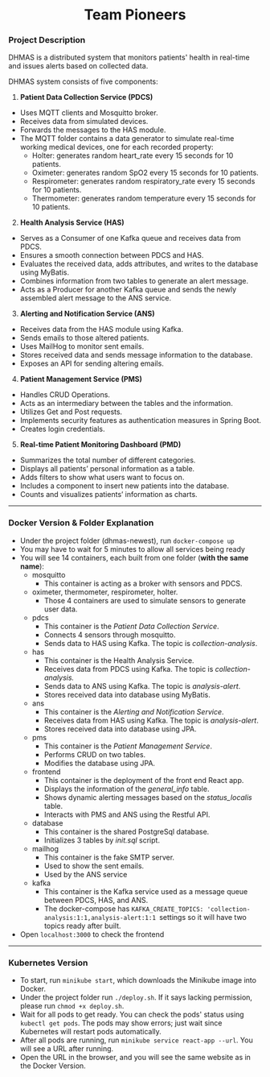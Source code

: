 <div style="text-align:center;">
<h1>
  Team Pioneers
  </h1>
</div>

### Project Description

DHMAS is a distributed system that monitors patients' health in real-time and issues alerts based on collected data.

DHMAS system consists of five components:

1. **Patient Data Collection Service (PDCS)**

- Uses MQTT clients and Mosquitto broker.
- Receives data from simulated devices.
- Forwards the messages to the HAS module.
- The MQTT folder contains a data generator to simulate real-time working medical devices, one for each recorded property:
    - Holter: generates random heart_rate every 15 seconds for 10 patients.
    - Oximeter: generates random SpO2 every 15 seconds for 10 patients.
    - Respirometer: generates random respiratory_rate every 15 seconds for 10 patients.
    - Thermometer: generates random temperature every 15 seconds for 10 patients.

2. **Health Analysis Service (HAS)**
- Serves as a Consumer of one Kafka queue and receives data from PDCS.
- Ensures a smooth connection between PDCS and HAS.
- Evaluates the received data, adds attributes, and writes to the database using MyBatis.
- Combines information from two tables to generate an alert message.
- Acts as a Producer for another Kafka queue and sends the newly assembled alert message to the ANS service.

3. **Alerting and Notification Service (ANS)**
- Receives data from the HAS module using Kafka.
- Sends emails to those altered patients.
- Uses MailHog to monitor sent emails.
- Stores received data and sends message information to the database.
- Exposes an API for sending altering emails.

4. **Patient Management Service (PMS)**
- Handles CRUD Operations.
- Acts as an intermediary between the tables and the information.
- Utilizes Get and Post requests.
- Implements security features as authentication measures in Spring Boot.
- Creates login credentials.

5. **Real-time Patient Monitoring Dashboard (PMD)**
- Summarizes the total number of different categories.
- Displays all patients’ personal information as a table.
- Adds filters to show what users want to focus on.
- Includes a component to insert new patients into the database.
- Counts and visualizes patients’ information as charts.

---

### Docker Version & Folder Explanation

- Under the project folder (dhmas-newest), run `docker-compose up`
- You may have to wait for 5 minutes to allow all services being ready
- You will see 14 containers, each built from one folder (**with the same name**):
    - mosquitto
        - This container is acting as a broker with sensors and PDCS.
    - oximeter, thermometer, respirometer, holter.
        - Those 4 containers are used to simulate sensors to generate user data.
    - pdcs
        - This container is the *Patient Data Collection Service*.
        - Connects 4 sensors through mosquitto.
        - Sends data to HAS using Kafka. The topic is *collection-analysis*.
    - has
        - This container is the Health Analysis Service.
        - Receives data from PDCS using Kafka. The topic is *collection-analysis.*
        - Sends data to ANS using Kafka. The topic is *analysis-alert*.
        - Stores received data into database using MyBatis.
    - ans
        - This container is the *Alerting and Notification Service*.
        - Receives data from HAS using Kafka. The topic is *analysis-alert*.
        - Stores received data into database using JPA.
    - pms
        - This container is the *Patient Management Service*.
        - Performs CRUD on two tables.
        - Modifies the database using JPA.
    - frontend
        - This container is the deployment of the front end React app.
        - Displays the information of the *general_info* table.
        - Shows dynamic alerting messages based on the *status_localis* table.
        - Interacts with PMS and ANS using the Restful API.
    - database
        - This container is the shared PostgreSql database.
        - Initializes 3 tables by *init.sql* script.
    - mailhog
        - This container is the fake SMTP server.
        - Used to show the sent emails.
        - Used by the ANS service
    - kafka
        - This container is the Kafka service used as a message queue between PDCS, HAS, and ANS.
        - The docker-compose has `KAFKA_CREATE_TOPICS: 'collection-analysis:1:1,analysis-alert:1:1 `settings so it will have two topics ready after built.
- Open `localhost:3000` to check the frontend

---

### Kubernetes Version

- To start, run `minikube start`, which downloads the Minikube image into Docker.
- Under the project folder run `./deploy.sh`. If it says lacking permission, please run `chmod +x deploy.sh`.
- Wait for all pods to get ready. You can check the pods' status using `kubectl get pods`. The pods may show errors; just wait since Kubernetes will restart pods automatically.
- After all pods are running, run `minikube service react-app --url`. You will see a URL after running.
- Open the URL in the browser, and you will see the same website as in the Docker Version.
